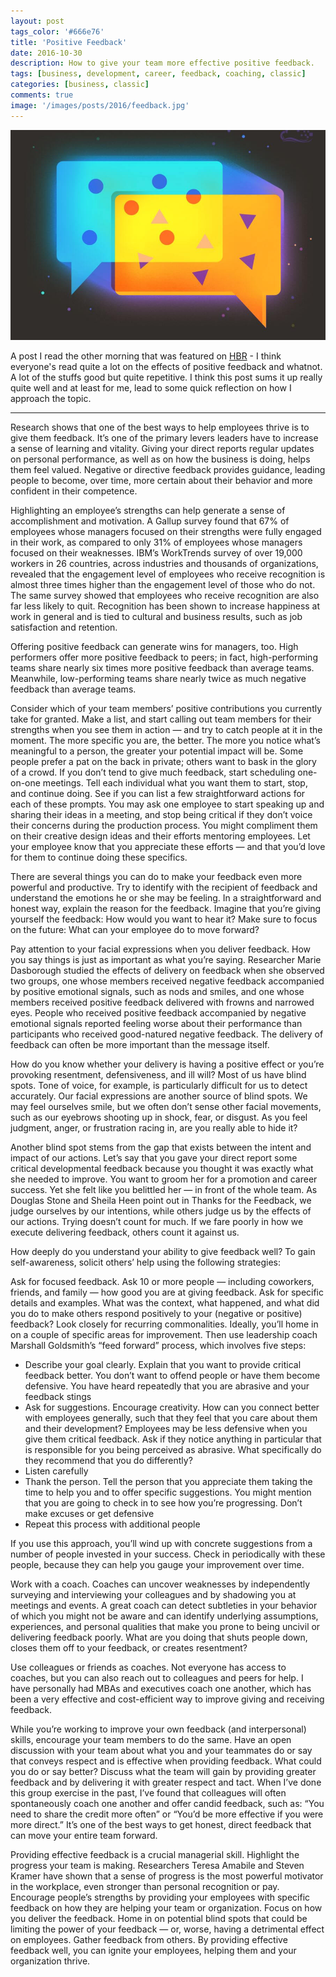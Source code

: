 ```yaml
---
layout: post
tags_color: '#666e76'
title: 'Positive Feedback'
date: 2016-10-30
description: How to give your team more effective positive feedback.
tags: [business, development, career, feedback, coaching, classic]
categories: [business, classic]
comments: true
image: '/images/posts/2016/feedback.jpg'
---
```

![](/images/posts/2016/feedback.jpg)

A post I read the other morning that was featured on [HBR](https://hbr.org/2016/10/give-your-team-more-effective-positive-feedback) - I think everyone's read quite a lot on the effects of positive feedback and whatnot. A lot of the stuffs good but quite repetitive. I think this post sums it up really quite well and at least for me, lead to some quick reflection on how I approach the topic.

---

Research shows that one of the best ways to help employees thrive is to give them feedback. It’s one of the primary levers leaders have to increase a sense of learning and vitality. Giving your direct reports regular updates on personal performance, as well as on how the business is doing, helps them feel valued. Negative or directive feedback provides guidance, leading people to become, over time, more certain about their behavior and more confident in their competence.

Highlighting an employee’s strengths can help generate a sense of accomplishment and motivation. A Gallup survey found that 67% of employees whose managers focused on their strengths were fully engaged in their work, as compared to only 31% of employees whose managers focused on their weaknesses. IBM’s WorkTrends survey of over 19,000 workers in 26 countries, across industries and thousands of organizations, revealed that the engagement level of employees who receive recognition is almost three times higher than the engagement level of those who do not. The same survey showed that employees who receive recognition are also far less likely to quit. Recognition has been shown to increase happiness at work in general and is tied to cultural and business results, such as job satisfaction and retention.

Offering positive feedback can generate wins for managers, too. High performers offer more positive feedback to peers; in fact, high-performing teams share nearly six times more positive feedback than average teams. Meanwhile, low-performing teams share nearly twice as much negative feedback than average teams.

Consider which of your team members’ positive contributions you currently take for granted. Make a list, and start calling out team members for their strengths when you see them in action — and try to catch people at it in the moment. The more specific you are, the better. The more you notice what’s meaningful to a person, the greater your potential impact will be. Some people prefer a pat on the back in private; others want to bask in the glory of a crowd. If you don’t tend to give much feedback, start scheduling one-on-one meetings. Tell each individual what you want them to start, stop, and continue doing. See if you can list a few straightforward actions for each of these prompts. You may ask one employee to start speaking up and sharing their ideas in a meeting, and stop being critical if they don’t voice their concerns during the production process. You might compliment them on their creative design ideas and their efforts mentoring employees. Let your employee know that you appreciate these efforts — and that you’d love for them to continue doing these specifics.

There are several things you can do to make your feedback even more powerful and productive. Try to identify with the recipient of feedback and understand the emotions he or she may be feeling. In a straightforward and honest way, explain the reason for the feedback. Imagine that you’re giving yourself the feedback: How would you want to hear it? Make sure to focus on the future: What can your employee do to move forward?

Pay attention to your facial expressions when you deliver feedback. How you say things is just as important as what you’re saying. Researcher Marie Dasborough studied the effects of delivery on feedback when she observed two groups, one whose members received negative feedback accompanied by positive emotional signals, such as nods and smiles, and one whose members received positive feedback delivered with frowns and narrowed eyes. People who received positive feedback accompanied by negative emotional signals reported feeling worse about their performance than participants who received good-natured negative feedback. The delivery of feedback can often be more important than the message itself.

How do you know whether your delivery is having a positive effect or you’re provoking resentment, defensiveness, and ill will? Most of us have blind spots. Tone of voice, for example, is particularly difficult for us to detect accurately. Our facial expressions are another source of blind spots. We may feel ourselves smile, but we often don’t sense other facial movements, such as our eyebrows shooting up in shock, fear, or disgust. As you feel judgment, anger, or frustration racing in, are you really able to hide it?

Another blind spot stems from the gap that exists between the intent and impact of our actions. Let’s say that you gave your direct report some critical developmental feedback because you thought it was exactly what she needed to improve. You want to groom her for a promotion and career success. Yet she felt like you belittled her — in front of the whole team. As Douglas Stone and Sheila Heen point out in Thanks for the Feedback, we judge ourselves by our intentions, while others judge us by the effects of our actions. Trying doesn’t count for much. If we fare poorly in how we execute delivering feedback, others count it against us.

How deeply do you understand your ability to give feedback well? To gain self-awareness, solicit others’ help using the following strategies:

Ask for focused feedback. Ask 10 or more people — including coworkers, friends, and family — how good you are at giving feedback. Ask for specific details and examples. What was the context, what happened, and what did you do to make others respond positively to your (negative or positive) feedback? Look closely for recurring commonalities. Ideally, you’ll home in on a couple of specific areas for improvement. Then use leadership coach Marshall Goldsmith’s “feed forward” process, which involves five steps:

* Describe your goal clearly. Explain that you want to provide critical feedback better. You don’t want to offend people or have them become defensive. You have heard repeatedly that you are abrasive and your feedback stings
* Ask for suggestions. Encourage creativity. How can you connect better with employees generally, such that they feel that you care about them and their development? Employees may be less defensive when you give them critical feedback. Ask if they notice anything in particular that is responsible for you being perceived as abrasive. What specifically do they recommend that you do differently?
* Listen carefully
* Thank the person. Tell the person that you appreciate them taking the time to help you and to offer specific suggestions. You might mention that you are going to check in to see how you’re progressing. Don’t make excuses or get defensive
* Repeat this process with additional people

If you use this approach, you’ll wind up with concrete suggestions from a number of people invested in your success. Check in periodically with these people, because they can help you gauge your improvement over time.

Work with a coach. Coaches can uncover weaknesses by independently surveying and interviewing your colleagues and by shadowing you at meetings and events. A great coach can detect subtleties in your behavior of which you might not be aware and can identify underlying assumptions, experiences, and personal qualities that make you prone to being uncivil or delivering feedback poorly. What are you doing that shuts people down, closes them off to your feedback, or creates resentment?

Use colleagues or friends as coaches. Not everyone has access to coaches, but you can also reach out to colleagues and peers for help. I have personally had MBAs and executives coach one another, which has been a very effective and cost-efficient way to improve giving and receiving feedback.

While you’re working to improve your own feedback (and interpersonal) skills, encourage your team members to do the same. Have an open discussion with your team about what you and your teammates do or say that conveys respect and is effective when providing feedback. What could you do or say better? Discuss what the team will gain by providing greater feedback and by delivering it with greater respect and tact. When I’ve done this group exercise in the past, I’ve found that colleagues will often spontaneously coach one another and offer candid feedback, such as: “You need to share the credit more often” or “You’d be more effective if you were more direct.” It’s one of the best ways to get honest, direct feedback that can move your entire team forward.

Providing effective feedback is a crucial managerial skill. Highlight the progress your team is making. Researchers Teresa Amabile and Steven Kramer have shown that a sense of progress is the most powerful motivator in the workplace, even stronger than personal recognition or pay. Encourage people’s strengths by providing your employees with specific feedback on how they are helping your team or organization. Focus on how you deliver the feedback. Home in on potential blind spots that could be limiting the power of your feedback — or, worse, having a detrimental effect on employees. Gather feedback from others. By providing effective feedback well, you can ignite your employees, helping them and your organization thrive.